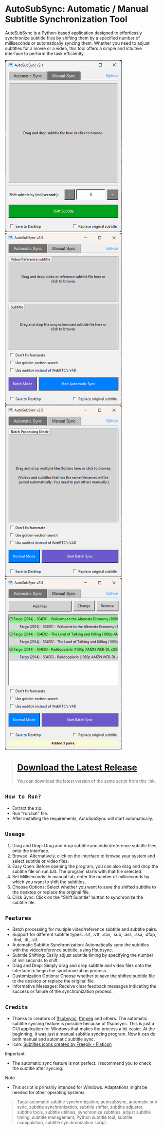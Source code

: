 # AutoSubSync: Automatic / Manual Subtitle Synchronization Tool
AutoSubSync is a Python-based application designed to effortlessly synchronize subtitle files by shifting them by a specified number of milliseconds or automatically syncing them. Whether you need to adjust subtitles for a movie or a video, this tool offers a simple and intuitive interface to perform the task efficiently.

<img title="AutoSubSync" src='images/AutoSubSync1.png'><img title="AutoSubSync" src='images/AutoSubSync2.png'><img title="AutoSubSync" src='images/AutoSubSync3.png'><img title="AutoSubSync" src='images/AutoSubSync4.png'>

> # [Download the Latest Release](https://github.com/denizsafak/AutoSubSync/releases/latest)
> You can download the latest version of the same script from this link.

## `How to Run?`
- Extract the zip.
- Run "run.bat" file.
- After installing the requirements, AutoSubSync will start automatically.

## `Useage`
1) Drag and Drop: Drag and drop subtitle and video/reference subtitle files onto the interface.
2) Browse: Alternatively, click on the interface to browse your system and select subtitle or video files.
3) Easy Open: Before opening the program, you can also drag and drop the subtitle file on run.bat. The program starts with that file selected. 
4) Set Milliseconds: In manual tab, enter the number of milliseconds by which you want to shift the subtitles.
5) Choose Options: Select whether you want to save the shifted subtitle to the desktop or replace the original file.
4) Click Sync: Click on the "Shift Subtitle" button to synchronize the subtitle file.

## `Features`
- Batch processing for multiple video/reference subtitle and subtitle pairs.
- Support for different subtitle types: .srt, .vtt, .sbv, .sub, .ass, .ssa, .dfxp, .ttml, .itt, .stl.
- Automatic Subtitle Synchronization: Automatically sync the subtitles with the video/reference subtitle, using [ffsubsync](https://github.com/smacke/ffsubsync).
- Subtitle Shifting: Easily adjust subtitle timing by specifying the number of milliseconds to shift.
- Drag and Drop: Simply drag and drop subtitle and video files onto the interface to begin the synchronization process.
- Customization Options: Choose whether to save the shifted subtitle file to the desktop or replace the original file.
- Informative Messages: Receive clear feedback messages indicating the success or failure of the synchronization process.

## `Credits`
- Thanks to creators of [ffsubsync](https://github.com/smacke/ffsubsync), [ffmpeg](https://www.ffmpeg.org/) and others. The automatic subtitle syncing feature is possible because of ffsubsync. This is just a GUI application for Windows that makes the process a bit easier. At the beginning, it was just a manual subtitle syncing program. Now it can do both manual and automatic subtitle sync.
- Icon: [Subtitles icons created by Freepik - Flaticon](https://www.flaticon.com/free-icons/subtitles)

> [!IMPORTANT]
> - The automatic sync feature is not perfect. I recommend you to check the subtitle after syncing.

> [!NOTE]
> - This script is primarily intended for Windows. Adaptations might be needed for other operating systems.

> Tags: automatic subtitle synchronization, autosubsync, automatic sub sync, subtitle synchronization, subtitle shifter, subtitle adjuster, subtitle tools, subtitle utilities, synchronize subtitles, adjust subtitle timing, subtitle management, Python subtitle tool, subtitle manipulation, subtitle synchronization script.
